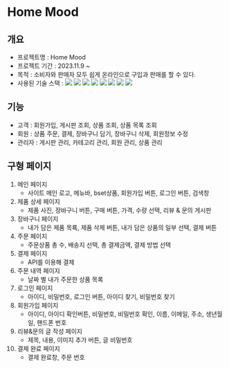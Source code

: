 # Home Mood
## 개요
+ 프로젝트명 : Home Mood
+ 프로젝트 기간 : 2023.11.9 ~
+ 목적 : 소비자와 판매자 모두 쉽게 온라인으로 구입과 판매를 할 수 있다.
+ 사용된 기술 스택 :   <img src="https://img.shields.io/badge/java-007396?style=for-the-badge&logo=java&logoColor=white">  <img src="https://img.shields.io/badge/html5-E34F26?style=for-the-badge&logo=html5&logoColor=white"> 
  <img src="https://img.shields.io/badge/css-1572B6?style=for-the-badge&logo=css3&logoColor=white"> 
  <img src="https://img.shields.io/badge/javascript-F7DF1E?style=for-the-badge&logo=javascript&logoColor=black">  <img src="https://img.shields.io/badge/mysql-4479A1?style=for-the-badge&logo=mysql&logoColor=white">   <img src="https://img.shields.io/badge/spring-6DB33F?style=for-the-badge&logo=spring&logoColor=white">  <img src="https://img.shields.io/badge/bootstrap-7952B3?style=for-the-badge&logo=bootstrap&logoColor=white">  <img src="https://img.shields.io/badge/apache tomcat-F8DC75?style=for-the-badge&logo=apachetomcat&logoColor=white">

## 기능
+ 고객 : 회원가입, 게시판 조회, 상품 조회, 상품 목록 조회
+ 회원 : 상품 주문, 결제, 장바구니 담기, 장바구니 삭제, 회원정보 수정
+ 관리자 : 게시판 관리, 카테고리 관리, 회원 관리, 상품 관리

## 구형 페이지
1. 메인 페이지
   + 사이트 메인 로고, 메뉴바, bset상품, 회원가입 버튼, 로그인 버튼, 검색창
2. 제품 상세 페이지
   + 제품 사진, 장바구니 버튼, 구매 버튼, 가격, 수량 선택, 리뷰 & 문의 게시판
3. 장바구니 페이지
   + 내가 담은 제품 목룍, 제품 삭제 버튼, 내가 담은 상품의 일부 선택, 결제 버튼
4. 주문 페이지
   + 주문상품 총 수, 배송지 선택, 총 결제금액, 결제 방법 선택
5. 결제 페이지
   + API를 이용해 결제
6. 주문 내역 페이지
   + 날짜 별 내가 주문한 상품 목록
7. 로그인 페이지
   + 아이디, 비밀번호, 로그인 버튼, 아이디 찾기, 비밀번호 찾기
8. 회원가입 페이지
   + 아이디, 아이디 확인버튼, 비밀번호, 비밀번호 확인, 이름, 이메일, 주소, 생년월일, 핸드폰 번호
9. 리뷰&문의 글 작성 페이지
    + 제목, 내용, 이미지 추가 버튼, 글 비밀번호
10. 결제 완료 페이지
    + 결제 완료창, 주문 번호
